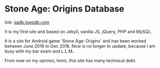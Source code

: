 # Stone Age: Origins Database

link: [sadb.lisezdb.com](sadb.lisezdb.com)

It is my first site and based on Jekyll, vanilla JS, jQuery, PHP and MySQL.

It is a site for Android game 'Stone Age: Origins' and has been worked between June 2016 to Dec 2016. Now is no longer to update, because I am busy with my bar exam and L.L.M..

From now on my opinion, hmm, this site has many technical debt.